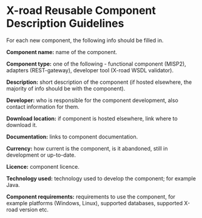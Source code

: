 # X-road Reusable Component Description Guidelines

For each new component, the following info should be filled in.

**Component name:** name of the component.

**Component type:** one of the following - functional component (MISP2), adapters (REST-gateway), developer tool (X-road WSDL validator).

**Description:** short description of the component (if hosted elsewhere, the majority of info should be with the component).

**Developer:** who is responsible for the component development, also contact information for them.

**Download location:** if component is hosted elsewhere, link where to download it.

**Documentation:** links to component documentation.

**Currency:** how current is the component, is it abandoned, still in development or up-to-date.

**Licence:** component licence.

**Technology used:** technology used to develop the component; for example Java.

**Component requirements:** requirements to use the component, for example platforms (Windows, Linux), supported databases, supported X-road version etc.
